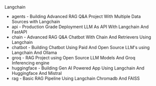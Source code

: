 Langchain

- agents - Building Advanced RAG Q&A Project With Multiple Data Sources with Langchain
- api - Production Grade Deployment LLM As API With Langchain And FastAPI
- chain - Advanced RAG Q&A Chatbot With Chain And Retrievers Using Langchain
- chatbot - Building Chatbot Using Paid And Open Source LLM's using Langchain And Ollama
- groq -  RAG Project using Open Source LLM Models And Groq Inferencing engine
- huggingface - Building Gen AI Powered App Using Langchain And Huggingface And Mistral
- rag - Basic RAG Pipeline Using Langchain Chromadb And FAISS





